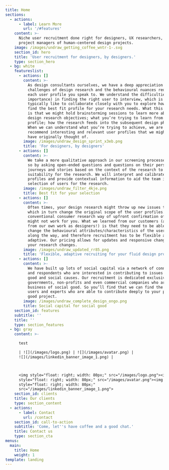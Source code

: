 ```yaml
---
title: Home
sections:
  - actions:
      - label: Learn More
        url: '/#features'
    content: >-
      Niche user recruitment done right for designers, UX researchers, and
      project managers of human-centered design projects.
    image: /images/undraw_getting_coffee_wntr-1-.svg
    section_id: hero
    title: 'User recruitment for designers, by designers.'
    type: section_hero
  - bg: white
    featureslist:
      - actions: []
        content: >-
          As design consultants ourselves, we have a deep appreciation of the
          challenges of design research and the behavioural nuances required in
          each user profile you speak to. We understand the difficulties (and
          importance) in finding the right user to interview, which is why we
          typically like to collaborate closely with you to explore how we can
          find the best fit profile for your research needs. What this entails
          is that we might hold brainstorming sessions to learn more about your
          design research objectives; what you’re trying to learn from each
          profile; how the research feeds into the subsequent design phases.
          When we can understand what you’re trying to achieve, we are able to
          recommend interesting and relevant user profiles that we might not
          have originally thought of.
        image: /images/undraw_design_sprint_x3eb.png
        title: 'For designers, by designers'
      - actions: []
        content: >-
          We take a more qualitative approach in our screening processes. We do
          so by asking open-ended questions and questions on their personal
          journeys and stories based on the context of the research to assess
          suitability for the research. We will interpret and calibrate the
          profiles and provide contextual information to aid the team in your
          selection of users for the research.
        image: /images/undraw_filter_4kje.png
        title: Best fit for your selection
      - actions: []
        content: >-
          Often times, your design research might throw up new issues to explore
          which in turn change the original scope of the user profiles. The
          conventional consumer research way of upfront confirmation of users
          might not work for you. What we learned from our customers (and also
          from our own work as designers!) is that they need to be able to
          change the behavioural attributes/characteristics of the user profiles
          along the way, and therefore recruitment has to be flexible and
          adaptive. Our pricing allows for updates and responsive changes, as
          your research changes.
        image: /images/undraw_updated_rr85.png
        title: 'Flexible, adaptive recruiting for your fluid design process'
      - actions: []
        content: >-
          We have built up lots of social capital via a network of connectors
          and respondents who are interested in contributing to issues on public
          good and social causes. Our recruitment is dedicated exclusively for
          governments, non-profits and even commercial companies who are in the
          business of social good. So you’ll find that we can find the right
          users and experts who are able to contribute deeply to your public
          good project.
        image: /images/undraw_complete_design_ongo.png
        title: Social capital for social good
    section_id: features
    subtitle: ''
    title: ''
    type: section_features
  - bg: gray
    content: >-

      test

      | ![](/images/logo.png) | ![](/images/avatar.png) |
      ![](/images/linkedin_banner_image_1.png) |



      <img style="float: right; width: 80px;" src="/images/logo.png"><img
      style="float: right; width: 80px;" src="/images/avatar.png"><img
      style="float: right; width: 80px;"
      src="/images/linkedin_banner_image_1.png">
    section_id: clients
    title: Our clients
    type: section_content
  - actions:
      - label: Contact
        url: /contact
    section_id: call-to-action
    subtitle: 'Come, let''s have coffee and a good chat.'
    title: Contact us
    type: section_cta
menus:
  main:
    title: Home
    weight: 1
template: landing
---
```


